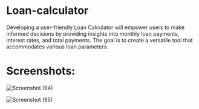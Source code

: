 # Loan-calculator
Developing a user-friendly Loan Calculator will empower users to make informed decisions by providing insights into monthly loan payments, interest rates, and total payments. The goal is to create a versatile tool that accommodates various loan parameters.

# Screenshots:

![Screenshot (94)](https://github.com/91sahil/Loan-calculator/assets/163306713/de460bb8-9d38-4a97-9aaf-c28566dd1454)

![Screenshot (95)](https://github.com/91sahil/Loan-calculator/assets/163306713/6631c41e-8aad-4977-899f-4d1acfd92550)
